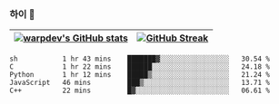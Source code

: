 
### 하이 👋
[![warpdev's GitHub stats](https://github-readme-stats.vercel.app/api?username=warpdev&show_icons=true&theme=vue-dark)](#) |[![GitHub Streak](https://github-readme-streak-stats.herokuapp.com/?user=warpdev&theme=dark)](#)
--- | --- |
<!--START_SECTION:waka-->
```text
sh           1 hr 43 mins    ███████▓░░░░░░░░░░░░░░░░░   30.54 % 
C            1 hr 22 mins    ██████░░░░░░░░░░░░░░░░░░░   24.18 % 
Python       1 hr 12 mins    █████▒░░░░░░░░░░░░░░░░░░░   21.24 % 
JavaScript   46 mins         ███▒░░░░░░░░░░░░░░░░░░░░░   13.71 % 
C++          22 mins         █▓░░░░░░░░░░░░░░░░░░░░░░░   06.61 % 
```
<!--END_SECTION:waka-->

<!--
**warpdev/warpdev** is a ✨ _special_ ✨ repository because its `README.md` (this file) appears on your GitHub profile.

Here are some ideas to get you started:

- 🔭 I’m currently working on ...
- 🌱 I’m currently learning ...
- 👯 I’m looking to collaborate on ...
- 🤔 I’m looking for help with ...
- 💬 Ask me about ...
- 📫 How to reach me: ...
- 😄 Pronouns: ...
- ⚡ Fun fact: ...
-->
